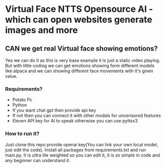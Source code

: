 # Virtual Face NTTS Opensource AI - which can open websites generate images and more

## CAN we get real Virtual face showing emotions?

Yes we can do it as this is very base example it is just a static video playing. But with little coding we can get emotions showing form different models like alpaca and we can showing different face movements with it's given value.

### Requirements?

- Potato Pc
- Python
- If you want chat gpt then provide api key
- If not then you can connect it with other modals for uncensored features
- Eleven API key for AI to speak otherwise you can use pyttsx3

### How to run it?

Just clone this repo provide openai key(You can link your own local model, just edit the code).
Install all packages from requirements.txt and run main.py. It is ultra lite weighted so you can edit it, it is so simple in code and any beginner can understand it.
